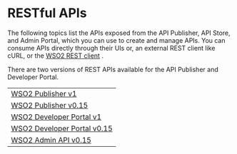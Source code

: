 # RESTful APIs

The following topics list the APIs exposed from the API Publisher, API Store, and Admin Portal, which you can use to create and manage APIs. You can consume APIs directly through their UIs or, an external REST client like cURL, or the [WSO2 REST client](https://docs.wso2.com/display/AM260/Invoke+an+API+using+the+Integrated+API+Console) .

There are two versions of REST APIs available for the API Publisher and Developer Portal.

<table>
  <tr>
    <td><a href="../../../../Develop/ProductAPIs/publisher-v1/">WSO2 Publisher v1</a></td>
  </tr>
  <tr>
    <td><a href="../../../../Develop/ProductAPIs/publisher-v0.15/">WSO2 Publisher v0.15</a></td>
  </tr>
  <tr>
    <td><a href="../../../../Develop/ProductAPIs/devportal-v1/">WSO2 Developer Portal v1</a></td>
  </tr>
  <tr>
    <td><a href="../../../../Develop/ProductAPIs/devportal-v0.15/">WSO2 Developer Portal v0.15</a></td>
  </tr>
  <tr>
    <td><a href="../../../../Develop/ProductAPIs/admin-v1/">WSO2 Admin API v0.15</a></td>
  </tr>
</table>
